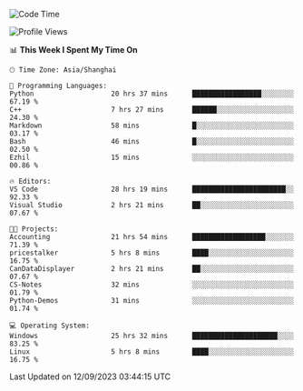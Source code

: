 <!--START_SECTION:waka-->
![Code Time](http://img.shields.io/badge/Code%20Time-1%2C246%20hrs%2025%20mins-blue)

![Profile Views](http://img.shields.io/badge/Profile%20Views-0-blue)

📊 **This Week I Spent My Time On** 

```text
🕑︎ Time Zone: Asia/Shanghai

💬 Programming Languages: 
Python                   20 hrs 37 mins      █████████████████░░░░░░░░   67.19 % 
C++                      7 hrs 27 mins       ██████░░░░░░░░░░░░░░░░░░░   24.30 % 
Markdown                 58 mins             █░░░░░░░░░░░░░░░░░░░░░░░░   03.17 % 
Bash                     46 mins             █░░░░░░░░░░░░░░░░░░░░░░░░   02.50 % 
Ezhil                    15 mins             ░░░░░░░░░░░░░░░░░░░░░░░░░   00.86 % 

🔥 Editors: 
VS Code                  28 hrs 19 mins      ███████████████████████░░   92.33 % 
Visual Studio            2 hrs 21 mins       ██░░░░░░░░░░░░░░░░░░░░░░░   07.67 % 

🐱‍💻 Projects: 
Accounting               21 hrs 54 mins      ██████████████████░░░░░░░   71.39 % 
pricestalker             5 hrs 8 mins        ████░░░░░░░░░░░░░░░░░░░░░   16.75 % 
CanDataDisplayer         2 hrs 21 mins       ██░░░░░░░░░░░░░░░░░░░░░░░   07.67 % 
CS-Notes                 32 mins             ░░░░░░░░░░░░░░░░░░░░░░░░░   01.79 % 
Python-Demos             31 mins             ░░░░░░░░░░░░░░░░░░░░░░░░░   01.74 % 

💻 Operating System: 
Windows                  25 hrs 32 mins      █████████████████████░░░░   83.25 % 
Linux                    5 hrs 8 mins        ████░░░░░░░░░░░░░░░░░░░░░   16.75 % 
```


 Last Updated on 12/09/2023 03:44:15 UTC
<!--END_SECTION:waka-->